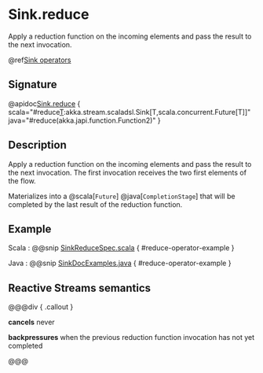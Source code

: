 # Sink.reduce

Apply a reduction function on the incoming elements and pass the result to the next invocation.

@ref[Sink operators](../index.md#sink-operators)

## Signature

@apidoc[Sink.reduce](Sink$) { scala="#reduce[T](f:(T,T)=&gt;T):akka.stream.scaladsl.Sink[T,scala.concurrent.Future[T]]" java="#reduce(akka.japi.function.Function2)" }


## Description

Apply a reduction function on the incoming elements and pass the result to the next invocation. The first invocation
receives the two first elements of the flow.

Materializes into a @scala[`Future`] @java[`CompletionStage`] that will be completed by the last result of the reduction function.

## Example

Scala
:   @@snip [SinkReduceSpec.scala](/akka-stream-tests/src/test/scala/akka/stream/scaladsl/SinkSpec.scala) { #reduce-operator-example }

Java
:   @@snip [SinkDocExamples.java](/akka-docs/src/test/java/jdocs/stream/operators/SinkDocExamples.java) { #reduce-operator-example }

## Reactive Streams semantics

@@@div { .callout }

**cancels** never

**backpressures** when the previous reduction function invocation has not yet completed

@@@
